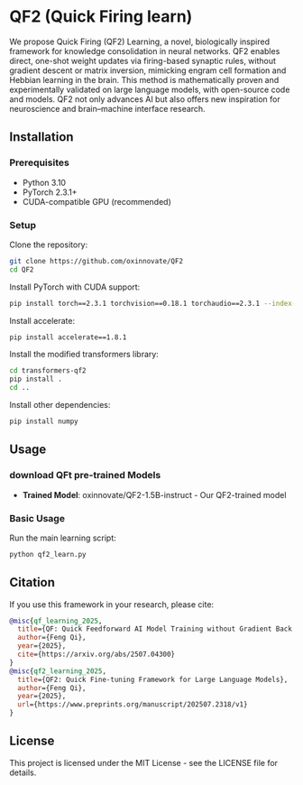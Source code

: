 # QF2 (Quick Firing learn)

We propose Quick Firing (QF2) Learning, a novel, biologically inspired framework for knowledge consolidation in neural networks. QF2 enables direct, one-shot weight updates via firing-based synaptic rules, without gradient descent or matrix inversion, mimicking engram cell formation and Hebbian learning in the brain. This method is mathematically proven and experimentally validated on large language models, with open-source code and models. QF2 not only advances AI but also offers new inspiration for neuroscience and brain–machine interface research.

## Installation

### Prerequisites
- Python 3.10
- PyTorch 2.3.1+
- CUDA-compatible GPU (recommended)

### Setup
Clone the repository:
```bash
git clone https://github.com/oxinnovate/QF2
cd QF2
```

Install PyTorch with CUDA support:
```bash
pip install torch==2.3.1 torchvision==0.18.1 torchaudio==2.3.1 --index-url https://download.pytorch.org/whl/cu121
```

Install accelerate:
```bash
pip install accelerate==1.8.1
```

Install the modified transformers library:
```bash
cd transformers-qf2
pip install .
cd ..
```

Install other dependencies:
```bash
pip install numpy
```


## Usage
### download QFt pre-trained Models
- **Trained Model**: oxinnovate/QF2-1.5B-instruct - Our QF2-trained model


### Basic Usage
Run the main learning script:
```bash
python qf2_learn.py
```



## Citation

If you use this framework in your research, please cite:

```bibtex
@misc{qf_learning_2025,
  title={QF: Quick Feedforward AI Model Training without Gradient Back Propagation},
  author={Feng Qi},
  year={2025},
  cite={https://arxiv.org/abs/2507.04300}
}
@misc{qf2_learning_2025,
  title={QF2: Quick Fine-tuning Framework for Large Language Models},
  author={Feng Qi},
  year={2025},
  url={https://www.preprints.org/manuscript/202507.2318/v1}
}
```

## License

This project is licensed under the MIT License - see the LICENSE file for details. 
